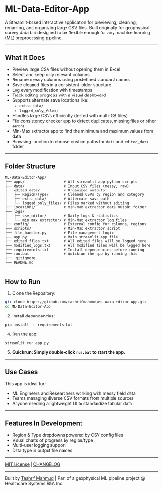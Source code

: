 # ML-Data-Editor-App

A Streamlit-based interactive application for previewing, cleaning, renaming, and organizing large CSV files. Built originally for geophysical survey data but designed to be flexible enough for any machine learning (ML) preprocessing pipeline.

---

## What It Does

- Preview large CSV files without opening them in Excel
- Select and keep only relevant columns
- Rename messy columns using predefined standard names
- Save cleaned files in a consistent folder structure
- Log every modification with timestamps
- Track editing progress with a visual dashboard
- Supports alternate save locations like:
  - `extra_data/`
  - `logged_only_files/`
- Handles large CSVs efficiently (tested with multi-GB files)
- File consistency checker app to detect duplicates, missing files or other errors
- Min-Max extractor app to find the minimum and maximum values from data
- Browsing function to choose custom paths for `data` and `edited_data` folder

---

## Folder Structure

```
ML-Data-Editor-App/
├── apps/                  # All streamlit app python scripts
├── data/                  # Input CSV files (messy, raw)
├── edited_data/           # Organized outputs
│   ├── Region/Type/       # Cleaned CSVs by region and category
│   ├── extra_data/        # Alternate save path
│   └── logged_only_files/ # Files marked without editing
├── locations/             # Min-Max extractor data output folder
├── logs/
│   ├── csv_editor/        # Daily logs & statistics
│   └── min_max_extractor/ # Min-Max extractor log files
├── config/                # External config for columns, regions
├── scripts/               # Min-Max extractor script
├── file_handler.py        # File management logic
├── app.py                 # Main streamlit app file
├── edited_files.txt       # All edited files will be logged here
├── modified_logs.txt      # All modified files will be logged here
├── requirements.txt       # Install dependencies before running
├── run.bat                # Quickrun the app by running this
├── .gitignore
└── README.md
```

---

## How to Run

1. Clone the Repository:
```bash
git clone https://github.com/tashrifmahmud/ML-Data-Editor-App.git
cd ML-Data-Editor-App
```

2. Install dependencies:
```bash
pip install -r requirements.txt
```

4. Run the app:
```bash
streamlit run app.py
```

5. **Quickrun: Simply double-click `run.bat` to start the app.**
---


## Use Cases

This app is ideal for:
- ML Engineers and Researchers working with messy field data
- Teams managing diverse CSV formats from multiple sources
- Anyone needing a lightweight UI to standardize tabular data

---

## Features In Development

- Region & Type dropdowns powered by CSV config files
- Visual charts of progress by region/type
- Multi-user logging support
- Data type in output file names

---



[MIT License](LICENSE) | [CHANGELOG](https://github.com/tashrifmahmud/ML-Data-Editor-App/blob/main/CHANGELOG.md)

---



Built by [Tashrif Mahmud](https://www.linkedin.com/in/tashrifmahmud/) | Part of a geophysical ML pipeline project @ Healthcare Systems R&A Inc.

